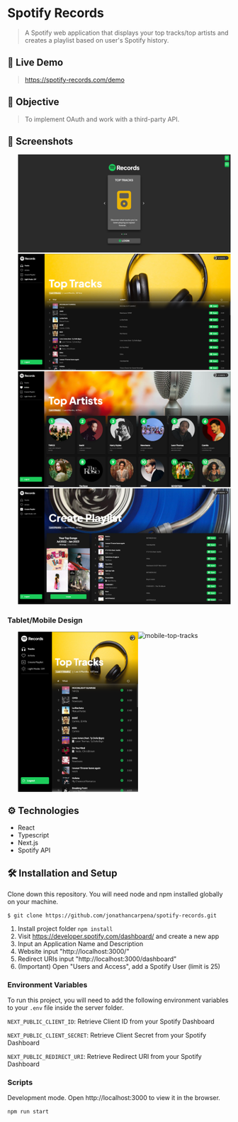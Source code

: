 # Spotify Records

> A Spotify web application that displays your top tracks/top artists and creates a playlist based on user's Spotify history.

## 🎥 Live Demo
> https://spotify-records.com/demo

## 🚀 Objective

> To implement OAuth and work with a third-party API.

## 📸 Screenshots

<ul style="display:flex flex-direction:column">
<img src="./screenshots/landing.PNG" style="max-width:100%; max-height:375px;" alt="landing"> 
<img src="./screenshots/top-tracks.PNG" style="max-width:100%; max-height:375px;" alt="topTracks">
<img src="./screenshots/top-artists.PNG" style="max-width:100%; max-height:375px;" alt="topArtists"> 
 <img src="./screenshots/create-a-playlist.PNG" style="max-width:100%; max-height:375px;" alt="createPlaylist">    
</ul>

### Tablet/Mobile Design

<ul style="display:flex">
<img src="./screenshots/tablet-top-tracks.PNG" width="271" height="361" alt="tablet-top-tracks">  
<img src="./screenshots/mobile-top-tracks" width="173" height="361" alt="mobile-top-tracks">  
</ul>

## ⚙ Technologies

-  React
-  Typescript
-  Next.js
-  Spotify API



## 🛠 Installation and Setup

Clone down this repository. You will need node and npm installed globally on
your machine.

```
$ git clone https://github.com/jonathancarpena/spotify-records.git
```

1. Install project folder `npm install`
2. Visit https://developer.spotify.com/dashboard/ and create a new app
3. Input an Application Name and Description
4. Website input "http://localhost:3000/"
5. Redirect URIs input "http://localhost:3000/dashboard"
6. (Important) Open "Users and Access", add a Spotify User (limit is 25)

### Environment Variables

To run this project, you will need to add the following environment variables to
your `.env` file inside the server folder.

`NEXT_PUBLIC_CLIENT_ID`: Retrieve Client ID from your Spotify Dashboard

`NEXT_PUBLIC_CLIENT_SECRET`: Retrieve Client Secret from your Spotify Dashboard

`NEXT_PUBLIC_REDIRECT_URI`: Retrieve Redirect URI from your Spotify Dashboard

### Scripts

Development mode. Open http://localhost:3000 to view it in the browser.

```
npm run start
```
